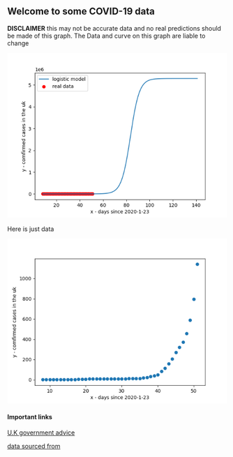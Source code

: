 ## Welcome to some COVID-19 data

**DISCLAIMER** this may not be accurate data and no real predictions should be made of this graph. The Data and curve on this graph are liable to change

![Current graph](covid.png)

Here is just data

![](covidd.png)

#### Important links
[U.K government advice](https://www.nhs.uk/conditions/coronavirus-covid-19/)

[data sourced from](https://www.arcgis.com/home/item.html?id=e5fd11150d274bebaaf8fe2a7a2bda11)
